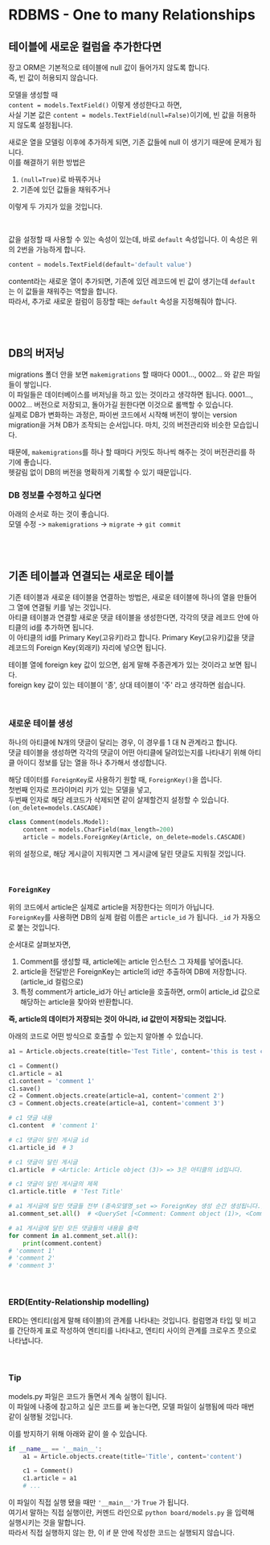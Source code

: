 # RDBMS - One to many Relationships

## 테이블에 새로운 컬럼을 추가한다면
장고 ORM은 기본적으로 테이블에 null 값이 들어가지 않도록 합니다.  
즉, 빈 값이 허용되지 않습니다.  

모델을 생성할 때  
`content = models.TextField()` 이렇게 생성한다고 하면,  
사실 기본 값은 `content = models.TextField(null=False)`이기에, 빈 값을 허용하지 않도록 설정됩니다.  

새로운 열을 모델링 이후에 추가하게 되면, 기존 값들에 null 이 생기기 때문에 문제가 됩니다.  
이를 해결하기 위한 방법은

1. `(null=True)`로 바꿔주거나
2. 기존에 있던 값들을 채워주거나

이렇게 두 가지가 있을 것입니다.

<br>

값을 설정할 때 사용할 수 있는 속성이 있는데, 바로 `default` 속성입니다. 이 속성은 위의 2번을 가능하게 합니다.  
```python
content = models.TextField(default='default value')
```
content라는 새로운 열이 추가되면, 기존에 있던 레코드에 빈 값이 생기는데 `default`는 이 값들을 채워주는 역할을 합니다.  
따라서, 추가로 새로운 컬럼이 등장할 때는 `default` 속성을 지정해줘야 합니다.

<br>
<br>

## DB의 버저닝
migrations 폴더 안을 보면 `makemigrations` 할 때마다 0001..., 0002... 와 같은 파일들이 쌓입니다.  
이 파일들은 데이터베이스를 버저닝을 하고 있는 것이라고 생각하면 됩니다. 0001..., 0002... 버전으로 저장되고, 돌아가길 원한다면 이것으로 롤백할 수 있습니다.  
실제로 DB가 변화하는 과정은, 파이썬 코드에서 시작해 버전이 쌓이는 version migration을 거쳐 DB가 조작되는 순서입니다. 마치, 깃의 버전관리와 비슷한 모습입니다.  

때문에, `makemigrations`를 하나 할 때마다 커밋도 하나씩 해주는 것이 버전관리를 하기에 좋습니다.  
헷갈림 없이 DB의 버전을 명확하게 기록할 수 있기 때문입니다.  


### DB 정보를 수정하고 싶다면
아래의 순서로 하는 것이 좋습니다.  
모델 수정 -> `makemigrations` -> `migrate` -> `git commit`

<br>
<br>

## 기존 테이블과 연결되는 새로운 테이블
기존 테이블과 새로운 테이블을 연결하는 방법은, 새로운 테이블에 하나의 열을 만들어 그 열에 연결될 키를 넣는 것입니다.  
아티클 테이블과 연결할 새로운 댓글 테이블을 생성한다면, 각각의 댓글 레코드 안에 아티클의 id를 추가하면 됩니다.  
이 아티클의 id를 Primary Key(고유키)라고 합니다. Primary Key(고유키)값을 댓글 레코드의 Foreign Key(외래키) 자리에 넣으면 됩니다.  

테이블 열에 foreign key 값이 있으면, 쉽게 말해 주종관계가 있는 것이라고 보면 됩니다.  
foreign key 값이 있는 테이블이 '종', 상대 테이블이 '주' 라고 생각하면 쉽습니다.  

<br>

### 새로운 테이블 생성
하나의 아티클에 N개의 댓글이 달리는 경우, 이 경우를 1 대 N 관계라고 합니다.  
댓글 테이블을 생성하면 각각의 댓글이 어떤 아티클에 달려있는지를 나타내기 위해 아티클 아이디 정보를 담는 열을 하나 추가해서 생성합니다.  

해당 데이터를 `ForeignKey`로 사용하기 원할 때, `ForeignKey()`을 씁니다.  
첫번째 인자로 프라이머리 키가 있는 모델을 넣고,  
두번째 인자로 해당 레코드가 삭제되면 같이 살제할건지 설정할 수 있습니다.`(on_delete=models.CASCADE)`
```python
class Comment(models.Model):
    content = models.CharField(max_length=200)
    article = models.ForeignKey(Article, on_delete=models.CASCADE)
```
위의 설정으로, 해당 게시글이 지워지면 그 게시글에 달린 댓글도 지워질 것입니다.

<br>

### `ForeignKey`
위의 코드에서 article은 실제로 article을 저장한다는 의미가 아닙니다.  
`ForeignKey`를 사용하면 DB의 실제 컬럼 이름은 `article_id` 가 됩니다. `_id` 가 자동으로 붙는 것입니다.  

순서대로 살펴보자면,
1. Comment를 생성할 때, article에는 article 인스턴스 그 자체를 넣어줍니다.
2. article을 전달받은 ForeignKey는 article의 id만 추출하여 DB에 저장합니다.(article_id 컬럼으로)
3. 특정 comment가 article_id가 아닌 article을 호출하면, orm이 article_id 값으로 해당하는 article을 찾아와 반환합니다.
   
**즉, article의 데이터가 저장되는 것이 아니라, id 값만이 저장되는 것입니다.**

아래의 코드로 어떤 방식으로 호출할 수 있는지 알아볼 수 있습니다.
```python
a1 = Article.objects.create(title='Test Title', content='this is test content')

c1 = Comment()
c1.article = a1
c1.content = 'comment 1'
c1.save()
c2 = Comment.objects.create(article=a1, content='comment 2')
c3 = Comment.objects.create(article=a1, content='comment 3')

# c1 댓글 내용
c1.content  # 'comment 1'

# c1 댓글이 달린 게시글 id
c1.article_id  # 3

# c1 댓글이 달린 게시글
c1.article  # <Article: Article object (3)> => 3은 아티클의 id입니다.

# c1 댓글이 달린 게시글의 제목
c1.article.title  # 'Test Title'

# a1 게시글에 달린 댓글들 전부 (종속모델명_set => ForeignKey 생성 순간 생성됩니다.)
a1.comment_set.all()  # <QuerySet [<Comment: Comment object (1)>, <Comment: Comment object (2)>, <Comment: Comment object (3)>]>

# a1 게시글에 달린 모든 댓글들의 내용을 출력
for comment in a1.comment_set.all():
    print(comment.content)
# 'comment 1'
# 'comment 2'
# 'comment 3'
```

<br>

### ERD(Entity-Relationship modelling)
ERD는 엔티티(쉽게 말해 테이블)의 관계를 나타내는 것입니다.  컬럼명과 타입 및 비고를 간단하게 표로 작성하여 엔티티를 나타내고, 엔티티 사이의 관계를 크로우즈 풋으로 나타냅니다.  

<br>

### Tip
models.py 파일은 코드가 돌면서 계속 실행이 됩니다.  
이 파일에 나중에 참고하고 싶은 코드를 써 놓는다면, 모델 파일이 실행됨에 따라 매번 같이 실행될 것입니다.  

이를 방지하기 위해 아래와 같이 쓸 수 있습니다.
```python
if __name__ == '__main__':
    a1 = Article.objects.create(title='Title', content='content')

    c1 = Comment()
    c1.article = a1
    # ...
```
이 파일이 직접 실행 됐을 때만 `'__main__'`가 `True` 가 됩니다.  
여기서 말하는 직접 실행이란, 커멘드 라인으로 `python board/models.py` 을 입력해 실행시키는 것을 말합니다.  
따라서 직접 실행하지 않는 한, 이 if 문 안에 작성한 코드는 실행되지 않습니다.

<br>
